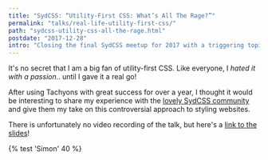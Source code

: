 ```yaml
---
title: "SydCSS: “Utility-First CSS: What’s All The Rage?”"
permalink: "talks/real-life-utility-first-css/"
path: "sydcss-utility-css-all-the-rage.html"
postdate: "2017-12-28"
intro: "Closing the final SydCSS meetup for 2017 with a triggering topic: utility-first CSS."
---
```


It's no secret that I am a big fan of utility-first CSS. Like everyone, I _hated it with a passion_.. until I gave it a real go!

After using Tachyons with great success for over a year, I thought it would be interesting to share my experience with the [lovely SydCSS community](http://sydcss.com) and give them my take on this controversial approach to styling websites.

There is unfortunately no video recording of the talk, but here's a [link to the slides](http://slides.com/simonswiss/utility-first-all-the-rage)!

{% test 'Simon' 40 %}
